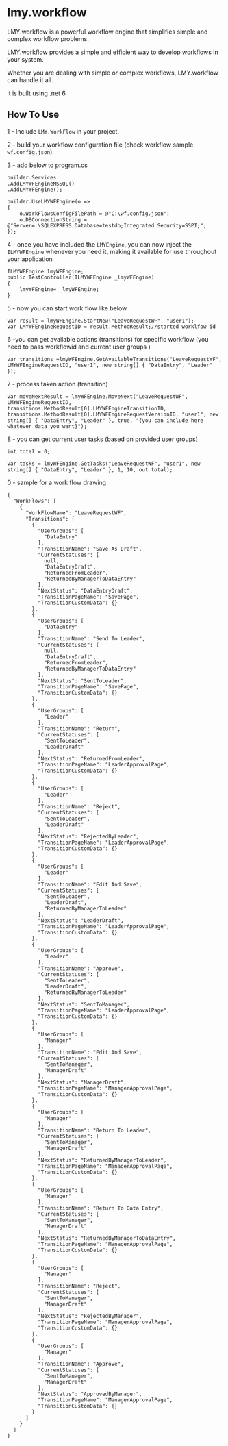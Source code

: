 
# lmy.workflow

LMY.workflow is a powerful workflow engine that simplifies simple and complex workflow problems.

LMY.workflow provides a simple and efficient way to develop workflows in your system.

Whether you are dealing with simple or complex workflows, LMY.workflow can handle it all.

it is built using .net 6



## How To Use

1 - Include ```LMY.WorkFlow``` in your project.

2 - build your workflow configuration file (check workflow sample ```wf.config.json```).

3 - add below to program.cs 

```
builder.Services
.AddLMYWFEngineMSSQL()
.AddLMYWFEngine();

builder.UseLMYWFEngine(o =>
{
    o.WorkFlowsConfigFilePath = @"C:\wf.config.json";
    o.DBConnectionString = @"Server=.\SQLEXPRESS;Database=testdb;Integrated Security=SSPI;";
});
```
4 - once you have included the ```LMYEngine```, you can now inject the ```ILMYWFEngine``` whenever you need it, making it available for use throughout your application
```
ILMYWFEngine lmyWFEngine;
public TestController(ILMYWFEngine _lmyWFEngine)
{
    lmyWFEngine= _lmyWFEngine;
}
```

5 - now you can start work flow like below

```
var result = lmyWFEngine.StartNew("LeaveRequestWF", "user1");
var LMYWFEngineRequestID = result.MethodResult;//started worklfow id
```

6 -you can get available actions (transitions) for specific workflow (you need to pass workflowid and current user groups ) 

```
var transitions =lmyWFEngine.GetAvailableTransitions("LeaveRequestWF", LMYWFEngineRequestID, "user1", new string[] { "DataEntry", "Leader" });

```

7 - process taken action (transition)
```
var moveNextResult = lmyWFEngine.MoveNext("LeaveRequestWF", LMYWFEngineRequestID, transitions.MethodResult[0].LMYWFEngineTransitionID, transitions.MethodResult[0].LMYWFEngineRequestVersionID, "user1", new string[] { "DataEntry", "Leader" }, true, "{you can include here whatever data you want}");
```


8 - you can get current user tasks (based on provided user groups) 
```
int total = 0;

var tasks = lmyWFEngine.GetTasks("LeaveRequestWF", "user1", new string[] { "DataEntry", "Leader" }, 1, 10, out total);
```

0 - sample for a work flow drawing
```
{
  "WorkFlows": [
    {
      "WorkFlowName": "LeaveRequestWF",
      "Transitions": [
        {
          "UserGroups": [
            "DataEntry"
          ],
          "TransitionName": "Save As Draft",
          "CurrentStatuses": [
            null,
            "DataEntryDraft",
            "ReturnedFromLeader",
            "ReturnedByManagerToDataEntry"
          ],
          "NextStatus": "DataEntryDraft",
          "TransitionPageName": "SavePage",
          "TransitionCustomData": {}
        },
        {
          "UserGroups": [
            "DataEntry"
          ],
          "TransitionName": "Send To Leader",
          "CurrentStatuses": [
            null,
            "DataEntryDraft",
            "ReturnedFromLeader",
            "ReturnedByManagerToDataEntry"
          ],
          "NextStatus": "SentToLeader",
          "TransitionPageName": "SavePage",
          "TransitionCustomData": {}
        },
        {
          "UserGroups": [
            "Leader"
          ],
          "TransitionName": "Return",
          "CurrentStatuses": [
            "SentToLeader",
            "LeaderDraft"
          ],
          "NextStatus": "ReturnedFromLeader",
          "TransitionPageName": "LeaderApprovalPage",
          "TransitionCustomData": {}
        },
        {
          "UserGroups": [
            "Leader"
          ],
          "TransitionName": "Reject",
          "CurrentStatuses": [
            "SentToLeader",
            "LeaderDraft"
          ],
          "NextStatus": "RejectedByLeader",
          "TransitionPageName": "LeaderApprovalPage",
          "TransitionCustomData": {}
        },
        {
          "UserGroups": [
            "Leader"
          ],
          "TransitionName": "Edit And Save",
          "CurrentStatuses": [
            "SentToLeader",
            "LeaderDraft",
            "ReturnedByManagerToLeader"
          ],
          "NextStatus": "LeaderDraft",
          "TransitionPageName": "LeaderApprovalPage",
          "TransitionCustomData": {}
        },
        {
          "UserGroups": [
            "Leader"
          ],
          "TransitionName": "Approve",
          "CurrentStatuses": [
            "SentToLeader",
            "LeaderDraft",
            "ReturnedByManagerToLeader"
          ],
          "NextStatus": "SentToManager",
          "TransitionPageName": "LeaderApprovalPage",
          "TransitionCustomData": {}
        },
        {
          "UserGroups": [
            "Manager"
          ],
          "TransitionName": "Edit And Save",
          "CurrentStatuses": [
            "SentToManager",
            "ManagerDraft"
          ],
          "NextStatus": "ManagerDraft",
          "TransitionPageName": "ManagerApprovalPage",
          "TransitionCustomData": {}
        },
        {
          "UserGroups": [
            "Manager"
          ],
          "TransitionName": "Return To Leader",
          "CurrentStatuses": [
            "SentToManager",
            "ManagerDraft"
          ],
          "NextStatus": "ReturnedByManagerToLeader",
          "TransitionPageName": "ManagerApprovalPage",
          "TransitionCustomData": {}
        },
        {
          "UserGroups": [
            "Manager"
          ],
          "TransitionName": "Return To Data Entry",
          "CurrentStatuses": [
            "SentToManager",
            "ManagerDraft"
          ],
          "NextStatus": "ReturnedByManagerToDataEntry",
          "TransitionPageName": "ManagerApprovalPage",
          "TransitionCustomData": {}
        },
        {
          "UserGroups": [
            "Manager"
          ],
          "TransitionName": "Reject",
          "CurrentStatuses": [
            "SentToManager",
            "ManagerDraft"
          ],
          "NextStatus": "RejectedByManager",
          "TransitionPageName": "ManagerApprovalPage",
          "TransitionCustomData": {}
        },
        {
          "UserGroups": [
            "Manager"
          ],
          "TransitionName": "Approve",
          "CurrentStatuses": [
            "SentToManager",
            "ManagerDraft"
          ],
          "NextStatus": "ApprovedByManager",
          "TransitionPageName": "ManagerApprovalPage",
          "TransitionCustomData": {}
        }
      ]
    }
  ]
}
 
```
